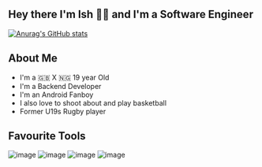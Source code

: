 ## Hey there I'm Ish 🖖🏾 and I'm a Software Engineer

[![Anurag's GitHub stats](https://github-readme-stats.vercel.app/api?username=ishersagay&theme=material-palenight&show_icons=true)](https://github.com/anuraghazra/github-readme-stats)


## About Me
- I'm a 🇬🇧 X 🇳🇬 19 year Old
- I'm a Backend Developer
- I'm an Android Fanboy
- I also love to shoot about and play basketball
- Former U19s Rugby player

## Favourite Tools
![image](https://user-images.githubusercontent.com/42770411/142020872-6ec1410e-a74a-4331-97d2-7a37cf8c6f11.png)
![image](https://user-images.githubusercontent.com/42770411/142021312-465f77c7-84ce-4293-8d4f-64bf8b7b13d2.png)
![image](https://user-images.githubusercontent.com/42770411/142021214-4bea2e81-e632-412f-8857-a8823e19f922.png)
![image](https://user-images.githubusercontent.com/42770411/142021461-21f9c4ac-4a90-4553-8b68-6a1e381780d2.png)



